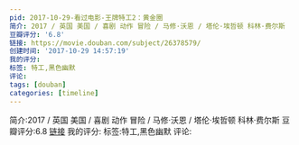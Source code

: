 ```yaml
---
pid: 2017-10-29-看过电影-王牌特工2：黄金圈
简介: 2017 / 英国 美国 / 喜剧 动作 冒险 / 马修·沃恩 / 塔伦·埃哲顿 科林·费尔斯
豆瓣评分: '6.8'
链接: https://movie.douban.com/subject/26378579/
创建时间: '2017-10-29 14:57:19'
我的评分:
标签: 特工,黑色幽默
评论:
tags: [douban]
categories: [timeline]
---
```

简介:2017 / 英国 美国 / 喜剧 动作 冒险 / 马修·沃恩 / 塔伦·埃哲顿 科林·费尔斯
豆瓣评分:6.8
[链接](https://movie.douban.com/subject/26378579/)
我的评分:
标签:特工,黑色幽默
评论:
